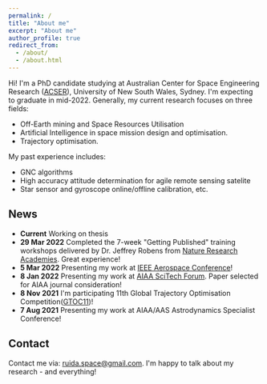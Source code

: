 ```yaml
---
permalink: /
title: "About me"
excerpt: "About me"
author_profile: true
redirect_from: 
  - /about/
  - /about.html
---
```

Hi! I'm a PhD candidate studying at Australian Center for Space Engineering Research ([ACSER](https://www.acser.unsw.edu.au/)), University of New South Wales, Sydney. I'm expecting to graduate in mid-2022. Generally, my current research focuses on three fields: 
* Off-Earth mining and Space Resources Utilisation  
* Artificial Intelligence in space mission design and optimisation. 
* Trajectory optimisation. 

My past experience includes: 
* GNC algorithms 
* High accuracy attitude determination for agile remote sensing satelite 
* Star sensor and gyroscope online/offline calibration, etc.

## News
* **Current** Working on thesis
* **29 Mar 2022** Completed the 7-week "Getting Published" training workshops delivered by Dr. Jeffrey Robens from [Nature Research Academies](https://partnerships.nature.com/product/nature-research-academies/). Great experience!
* **5 Mar 2022** Presenting my work at [IEEE Aerospace Conference](https://www.aeroconf.org/)!
* **8 Jan 2022** Presenting my work at [AIAA SciTech Forum](https://www.aiaa.org/SciTech). Paper selected for AIAA journal consideration!
* **8 Nov 2021** I'm participating 11th Global Trajectory Optimisation Competition([GTOC11](https://gtoc11.nudt.edu.cn/GTOC?page=home))!
* **7 Aug 2021** Presenting my work at AIAA/AAS Astrodynamics Specialist Conference!

## Contact
Contact me via: ruida.space@gmail.com. I'm happy to talk about my research - and everything!